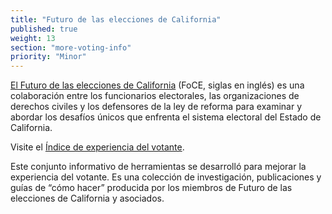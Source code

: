 ```yaml
---
title: "Futuro de las elecciones de California"
published: true
weight: 13
section: "more-voting-info"
priority: "Minor"
---
```

[El Futuro de las elecciones de California](http://futureofcaelections.org/) (FoCE, siglas en inglés) es una colaboración entre los funcionarios electorales, las organizaciones de derechos civiles y los defensores de la ley de reforma para examinar y abordar los desafíos únicos que enfrenta el sistema electoral del Estado de California.

Visite el [Índice de experiencia del votante](http://futureofcaelections.org/vei/).  

Este conjunto informativo de herramientas se desarrolló para mejorar la experiencia del votante. Es una colección de investigación, publicaciones y guías de “cómo hacer” producida por los miembros de Futuro de las elecciones de California y asociados.